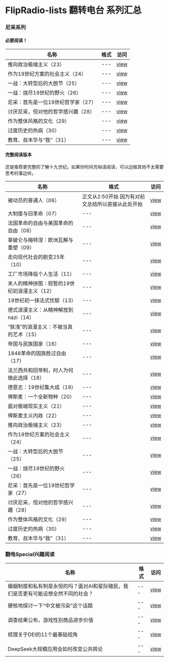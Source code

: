 # FlipRadio-lists 翻转电台 系列汇总

### 尼采系列
#### 必要阅读！

| 名称 | 格式 |访问|
| --- | --- | --- |
| 推向政治极端主义（23） | --- | [view](https://www.podbean.com/media/share/dir-wpgpm-1e3cc786) |
| 作为19世纪方案的社会主义（24） | --- | [view](https://www.podbean.com/media/share/dir-xexwi-1eadc96e) |
| 一战：大转型后的大脱节（25） | --- | [view](https://www.podbean.com/media/share/dir-ybb7e-1ee785a2) |
| 一战：烧尽19世纪的野火（26） | --- | [view](https://www.podbean.com/media/share/dir-zvy9y-1f59ee16) |
| 尼采：首先是一位19世纪哲学家（27） | --- | [view](https://www.podbean.com/media/share/dir-ejecg-1fad9a65) |
| 讨厌尼采，但对他的哲学感兴趣（28） | --- | [view](https://www.podbean.com/ew/dir-n79hi-2023759a) |
| 作为整体风格的文化（29） | --- | [view](https://www.podbean.com/media/share/dir-u723c-20df8b47) |
| 过度历史的热病（30） | --- | [view](https://www.podbean.com/media/share/dir-8e7bv-2100dca6) |
| 教育、叔本华与“我”（31） | --- | [view](https://www.podbean.com/media/share/dir-ntbqi-219d5b83) |

#### 完整阅读版本

还是推荐更完整的了解十九世纪。如果你时间充裕请阅读，可以边做其他不太需要思考的事边听。

| 名称 | 格式 |访问|
| --- | --- | --- |
| 被动员的普通人（06） | 正文从2:50开始 因为有对前文总结所以直接从此处开始 | [view](https://www.podbean.com/media/share/dir-7h3mh-18c65af8) |
| 大制度与旧革命（07） | --- | [view](https://www.podbean.com/media/share/dir-frc5a-190da5b4) |
| 法国革命的自由与美国革命的自由（08） | --- | [view](https://www.podbean.com/media/share/dir-e6mfr-192de814) |
| 拿破仑与梅特涅：欧洲瓦解与重塑（09） | --- | [view](https://www.podbean.com/media/share/dir-2zuna-197b98ba) |
| 走向现代社会的剧变25年（10） | --- | [view](https://www.podbean.com/media/share/dir-dk67t-19a34c37) |
| 工厂市场降临个人生活（11） | --- | [view](https://www.podbean.com/media/share/dir-ikm5a-19f72f4e) |
| 末人的精神拼图：短暂的19世纪初浪漫主义（12） | --- | [view](https://www.podbean.com/media/share/dir-44e9r-1a668ef5) |
| 19世纪初一抹法式忧郁（13） | --- | [view](https://www.podbean.com/media/share/dir-5jdp2-1a8168cf) |
| 德式浪漫主义：从精神解放到nazi（14） | --- | [view](https://www.podbean.com/media/share/dir-66ij3-1ae51f2c) |
| “肤浅”的浪漫主义：不被当真的艺术（15） | --- | [view](https://www.podbean.com/media/share/dir-vhws9-1b82f83c) |
| 帝国与民族国家（16） | --- | [view](https://www.podbean.com/media/share/dir-6ga7b-1bbdd4e7) |
| 1848革命的国族胜过自由（17） | --- | [view](https://www.podbean.com/media/share/dir-de6m3-1c3ba010) |
| 法兰西共和回帝制，时人为何做此选择（18） | --- | [view](https://www.podbean.com/media/share/dir-y8p7d-1c917b2b) |
| 德意志：19世纪集大成（19） | --- | [view](https://www.podbean.com/media/share/dir-we6ep-1ce5d5d1) |
| 俾斯麦：一个全新物种（20） | --- | [view](https://www.podbean.com/media/share/dir-4auqa-1d179e11) |
| 面对极端现实主义（21） | --- | [view](https://www.podbean.com/media/share/dir-7fafr-1d5d3454) |
| 俾斯麦主义内政（22） | --- | [view](https://www.podbean.com/media/share/dir-9pqpa-1e209b0c) |
| 推向政治极端主义（23） | --- | [view](https://www.podbean.com/media/share/dir-wpgpm-1e3cc786) |
| 作为19世纪方案的社会主义（24） | --- | [view](https://www.podbean.com/media/share/dir-xexwi-1eadc96e) |
| 一战：大转型后的大脱节（25） | --- | [view](https://www.podbean.com/media/share/dir-ybb7e-1ee785a2) |
| 一战：烧尽19世纪的野火（26） | --- | [view](https://www.podbean.com/media/share/dir-zvy9y-1f59ee16) |
| 尼采：首先是一位19世纪哲学家（27） | --- | [view](https://www.podbean.com/media/share/dir-ejecg-1fad9a65) |
| 讨厌尼采，但对他的哲学感兴趣（28） | --- | [view](https://www.podbean.com/ew/dir-n79hi-2023759a) |
| 作为整体风格的文化（29） | --- | [view](https://www.podbean.com/media/share/dir-u723c-20df8b47) |
| 过度历史的热病（30） | --- | [view](https://www.podbean.com/media/share/dir-8e7bv-2100dca6) |
| 教育、叔本华与“我”（31） | --- | [view](https://www.podbean.com/media/share/dir-ntbqi-219d5b83) |


### 翻电Special兴趣阅读

| 名称 | 格式 |访问|
| --- | --- | --- |
| 婚姻制度和私有制是永恒的吗？面对AI和星际殖民，我们是否更有可能设想全然不同的社会？ | --- | [view](https://www.podbean.com/media/share/dir-gjqba-1964bd7c) |
| 硬核地探讨一下“中文被污染”这个话题 | --- | [view](https://www.podbean.com/media/share/dir-si9vv-1cbeedbe) |
| 调查结果公布，游戏性别商品进步价值 | --- | [view](https://www.podbean.com/media/share/dir-p5x7v-1f9e3c4f) |
| 梳理关于DEI的11个最基础视角 | --- | [view](https://www.podbean.com/media/share/dir-upmcj-20b6f721) |
| DeepSeek大规模应用会如何改变公共舆论 | --- | [view](https://www.podbean.com/media/share/dir-krz2e-23b3c3aa) |
